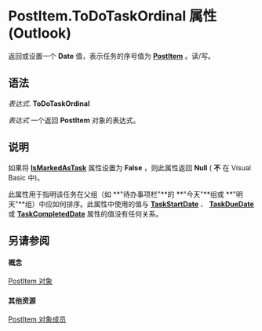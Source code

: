 
# PostItem.ToDoTaskOrdinal 属性 (Outlook)

返回或设置一个 **Date** 值，表示任务的序号值为 **[PostItem](de44065d-4e93-315a-279f-7b92f09c0465.md)** 。读/写。


## 语法

 _表达式_. **ToDoTaskOrdinal**

 _表达式_ 一个返回 **PostItem** 对象的表达式。


## 说明

如果将 **[IsMarkedAsTask](a84195b3-8d6e-8842-6747-86977f4dfaad.md)** 属性设置为 **False** ，则此属性返回 **Null** ( **不** 在 Visual Basic 中)。

此属性用于指明该任务在父组（如 **"待办事项栏"**的 **"今天"**组或 **"明天"**组）中应如何排序。此属性中使用的值与  **[TaskStartDate](7c5036ea-dac8-9dcf-c9cc-482185811575.md)** 、 **[TaskDueDate](e2cb6dc9-2696-0b99-1914-40bfbcc1cc8c.md)** 或 **[TaskCompletedDate](a1017d63-b8bd-0a0e-455f-7a86bae4036b.md)** 属性的值没有任何关系。


## 另请参阅


#### 概念


[PostItem 对象](de44065d-4e93-315a-279f-7b92f09c0465.md)
#### 其他资源


[PostItem 对象成员](5b150db1-c96d-0721-ec36-d5b5ebc20fd8.md)